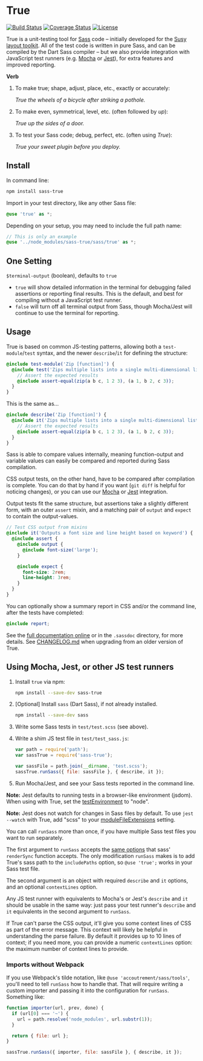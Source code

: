 # True

[![Build Status](https://travis-ci.org/oddbird/true.svg?branch=master)](https://travis-ci.org/oddbird/true)
[![Coverage Status](https://coveralls.io/repos/github/oddbird/true/badge.svg?branch=master)](https://coveralls.io/github/oddbird/true?branch=master)
[![License](https://img.shields.io/badge/License-BSD%203--Clause-blue.svg)](https://opensource.org/licenses/BSD-3-Clause)

True is a unit-testing tool
for [Sass](https://sass-lang.com/) code –
initially developed for the
[Susy layout toolkit](https://www.oddbird.net/susy/).
All of the test code is written in pure Sass,
and can be compiled by the Dart Sass compiler –
but we also provide integration with
JavaScript test runners
(e.g. [Mocha](https://mochajs.org/) or [Jest](https://jestjs.io/)),
for extra features and improved reporting.

**Verb**

1. To make true; shape, adjust, place, etc., exactly or accurately:

   _True the wheels of a bicycle after striking a pothole._

2. To make even, symmetrical, level, etc. (often followed by _up_):

   _True up the sides of a door._

3. To test your Sass code; debug, perfect, etc. (often using _True_):

   _True your sweet plugin before you deploy._

## Install

In command line:

```bash
npm install sass-true
```

Import in your test directory,
like any other Sass file:

```scss
@use 'true' as *;
```

Depending on your setup,
you may need to include the full path name:

```scss
// This is only an example
@use '../node_modules/sass-true/sass/true' as *;
```

## One Setting

`$terminal-output` (boolean),
defaults to `true`

- `true` will show detailed information in the terminal
  for debugging failed assertions or reporting final results.
  This is the default, and best for compiling without a JavaScript test runner.
- `false` will turn off all terminal output from Sass,
  though Mocha/Jest will continue to use the terminal for reporting.

## Usage

True is based on common JS-testing patterns,
allowing both a `test-module`/`test` syntax,
and the newer `describe`/`it` for defining the structure:

```scss
@include test-module('Zip [function]') {
  @include test('Zips multiple lists into a single multi-dimensional list') {
    // Assert the expected results
    @include assert-equal(zip(a b c, 1 2 3), (a 1, b 2, c 3));
  }
}
```

This is the same as…

```scss
@include describe('Zip [function]') {
  @include it('Zips multiple lists into a single multi-dimensional list') {
    // Assert the expected results
    @include assert-equal(zip(a b c, 1 2 3), (a 1, b 2, c 3));
  }
}
```

Sass is able to compare values internally,
meaning function-output and variable values
can easily be compared and reported during Sass compilation.

CSS output tests, on the other hand,
have to be compared after compilation is complete.
You can do that by hand if you want
(`git diff` is helpful for noticing changes),
or you can use
our [Mocha](https://mochajs.org/) or [Jest](https://jestjs.io/) integration.

Output tests fit the same structure,
but assertions take a slightly different form,
with an outer `assert` mixin,
and a matching pair of `output` and `expect`
to contain the output-values.

```scss
// Test CSS output from mixins
@include it('Outputs a font size and line height based on keyword') {
  @include assert {
    @include output {
      @include font-size('large');
    }

    @include expect {
      font-size: 2rem;
      line-height: 3rem;
    }
  }
}
```

You can optionally show a summary report
in CSS and/or the command line,
after the tests have completed:

```scss
@include report;
```

See the [full documentation online](https://www.oddbird.net/true/)
or in the `.sassdoc` directory,
for more details.
See [CHANGELOG.md](https://github.com/oddbird/true/blob/master/CHANGELOG.md)
when upgrading from an older version of True.

## Using Mocha, Jest, or other JS test runners

1. Install `true` via npm:

   ```bash
   npm install --save-dev sass-true
   ```

2. [Optional] Install `sass` (Dart Sass), if not already installed.

   ```bash
   npm install --save-dev sass
   ```

3. Write some Sass tests in `test/test.scss` (see above).

4. Write a shim JS test file in `test/test_sass.js`:

   ```js
   var path = require('path');
   var sassTrue = require('sass-true');

   var sassFile = path.join(__dirname, 'test.scss');
   sassTrue.runSass({ file: sassFile }, { describe, it });
   ```

5. Run Mocha/Jest, and see your Sass tests reported in the command line.

**Note:** Jest defaults to running tests in a browser-like environment (jsdom).
When using with True, set the
[testEnvironment](https://jestjs.io/docs/en/configuration#testenvironment-string)
to "node".

**Note:** Jest does not watch for changes in Sass files by default. To use
`jest --watch` with True, add "scss" to your
[moduleFileExtensions](https://jestjs.io/docs/en/configuration#modulefileextensions-arraystring)
setting.

You can call `runSass` more than once, if you have multiple Sass test files you
want to run separately.

The first argument to `runSass` accepts the
[same options](https://sass-lang.com/documentation/js-api#options) that sass'
`renderSync` function accepts. The only modification `runSass` makes is to add
True's sass path to the `includePaths` option, so `@use 'true';` works in
your Sass test file.

The second argument is an object with required `describe` and `it` options, and
an optional `contextLines` option.

Any JS test runner with equivalents to Mocha's or Jest's `describe` and `it`
should be usable in the same way: just pass your test runner's `describe` and
`it` equivalents in the second argument to `runSass`.

If True can't parse the CSS output, it'll give you some context lines of CSS as
part of the error message. This context will likely be helpful in understanding
the parse failure. By default it provides up to 10 lines of context; if you need
more, you can provide a numeric `contextLines` option: the maximum number of
context lines to provide.

### Imports without Webpack

If you use Webpack's tilde notation, like `@use 'accoutrement/sass/tools'`,
you'll need to tell `runSass` how to handle that. That will require writing a
custom importer and passing it into the configuration for `runSass`. Something
like:

```js
function importer(url, prev, done) {
  if (url[0] === '~') {
    url = path.resolve('node_modules', url.substr(1));
  }

  return { file: url };
}

sassTrue.runSass({ importer, file: sassFile }, { describe, it });
```
